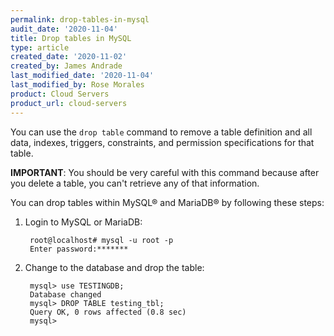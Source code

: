 ```yaml
---
permalink: drop-tables-in-mysql
audit_date: '2020-11-04'
title: Drop tables in MySQL
type: article
created_date: '2020-11-02'
created_by: James Andrade
last_modified_date: '2020-11-04'
last_modified_by: Rose Morales
product: Cloud Servers
product_url: cloud-servers
---
```


You can use the `drop table` command to remove a table definition and all data, indexes, triggers, constraints,
and permission specifications for that table.

**IMPORTANT**: You should be very careful with this command because after you delete a table,
you can't retrieve any of that information.

You can drop tables within MySQL&reg; and MariaDB&reg; by following these steps:

1. Login to MySQL or MariaDB:

        root@localhost# mysql -u root -p
        Enter password:*******

2. Change to the database and drop the table:

        mysql> use TESTINGDB;
        Database changed
        mysql> DROP TABLE testing_tbl;
        Query OK, 0 rows affected (0.8 sec)
        mysql>
